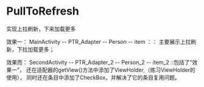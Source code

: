 # PullToRefresh
实现上拉刷新，下来加载更多

效果一： MainActivity -- PTR_Adapter -- Person -- item ：： 主要展示上拉刷新，下拉加载更多；

效果而： SecondActivity -- PTR_Adapter_2 -- Person_2 -- item_2 ::包括了“效果一”，
        还在适配器的getView()方法中添加了ViewHolder,（练习ViewHolder的使用），
        同时还在条目中添加了CheckBox，并解决了它的条目复用问题。
